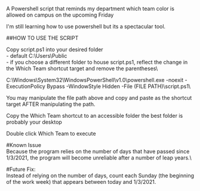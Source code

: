 A Powershell script that reminds my department which team color is allowed on campus on the upcoming Friday

I'm still learning how to use powershell but its a spectacular tool.



##HOW TO USE THE SCRIPT

Copy script.ps1 into your desired folder\
	- default C:\Users\Public\
	- if you choose a different folder to house script.ps1, reflect the change in the Which Team shortcut target and remove the parentheses\

C:\Windows\System32\WindowsPowerShell\v1.0\powershell.exe -noexit -ExecutionPolicy Bypass -WindowStyle Hidden -File (FILE PATH)\script.ps1\

You may manipulate the file path above and copy and paste as the shortcut target AFTER manipulating the path.


Copy the Which Team shortcut to an accessible folder
  the best folder is probably your desktop

Double click Which Team to execute



#Known Issue\
Because the program relies on the number of days that have passed since 1/3/2021, the program will become unreliable after a number of leap years.\

#Future Fix:\
Instead of relying on the number of days, count each Sunday (the beginning of the work week) that appears between today and 1/3/2021.
